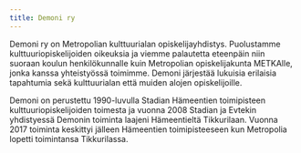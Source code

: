 ```yaml
---
title: Demoni ry
---
```


Demoni ry on Metropolian kulttuurialan opiskelijayhdistys. Puolustamme kulttuuriopiskelijoiden oikeuksia ja viemme palautetta eteenpäin niin suoraan koulun henkilökunnalle kuin Metropolian opiskelijakunta METKAlle, jonka kanssa yhteistyössä toimimme. Demoni järjestää lukuisia erilaisia tapahtumia sekä kulttuurialan että muiden alojen opiskelijoille.

Demoni on perustettu 1990-luvulla Stadian Hämeentien toimipisteen kulttuuriopiskelijoiden toimesta ja vuonna 2008 Stadian ja Evtekin yhdistyessä Demonin toiminta laajeni Hämeentieltä Tikkurilaan. Vuonna 2017 toiminta keskittyi jälleen Hämeentien toimipisteeseen kun Metropolia lopetti toimintansa Tikkurilassa.
